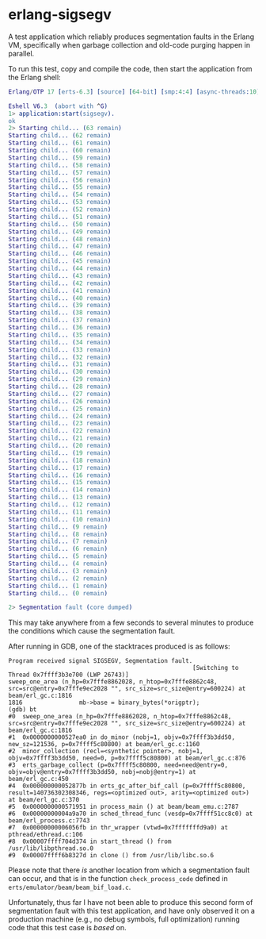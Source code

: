 # erlang-sigsegv
A test application which reliably produces segmentation faults in the Erlang VM, specifically when garbage collection and old-code purging happen in parallel.

To run this test, copy and compile the code, then start the application from the Erlang shell:

```erlang
Erlang/OTP 17 [erts-6.3] [source] [64-bit] [smp:4:4] [async-threads:10] [hipe] [kernel-poll:false]

Eshell V6.3  (abort with ^G)
1> application:start(sigsegv). 
ok
2> Starting child... (63 remain)
Starting child... (62 remain)
Starting child... (61 remain)
Starting child... (60 remain)
Starting child... (59 remain)
Starting child... (58 remain)
Starting child... (57 remain)
Starting child... (56 remain)
Starting child... (55 remain)
Starting child... (54 remain)
Starting child... (53 remain)
Starting child... (52 remain)
Starting child... (51 remain)
Starting child... (50 remain)
Starting child... (49 remain)
Starting child... (48 remain)
Starting child... (47 remain)
Starting child... (46 remain)
Starting child... (45 remain)
Starting child... (44 remain)
Starting child... (43 remain)
Starting child... (42 remain)
Starting child... (41 remain)
Starting child... (40 remain)
Starting child... (39 remain)
Starting child... (38 remain)
Starting child... (37 remain)
Starting child... (36 remain)
Starting child... (35 remain)
Starting child... (34 remain)
Starting child... (33 remain)
Starting child... (32 remain)
Starting child... (31 remain)
Starting child... (30 remain)
Starting child... (29 remain)
Starting child... (28 remain)
Starting child... (27 remain)
Starting child... (26 remain)
Starting child... (25 remain)
Starting child... (24 remain)
Starting child... (23 remain)
Starting child... (22 remain)
Starting child... (21 remain)
Starting child... (20 remain)
Starting child... (19 remain)
Starting child... (18 remain)
Starting child... (17 remain)
Starting child... (16 remain)
Starting child... (15 remain)
Starting child... (14 remain)
Starting child... (13 remain)
Starting child... (12 remain)
Starting child... (11 remain)
Starting child... (10 remain)
Starting child... (9 remain)
Starting child... (8 remain)
Starting child... (7 remain)
Starting child... (6 remain)
Starting child... (5 remain)
Starting child... (4 remain)
Starting child... (3 remain)
Starting child... (2 remain)
Starting child... (1 remain)
Starting child... (0 remain)

2> Segmentation fault (core dumped)
```

This may take anywhere from a few seconds to several minutes to produce the conditions which cause the segmentation fault.

After running in GDB, one of the stacktraces produced is as follows:

```
Program received signal SIGSEGV, Segmentation fault.
                                                    [Switching to Thread 0x7ffff3b3e700 (LWP 26743)]
sweep_one_area (n_hp=0x7fffe8862028, n_htop=0x7fffe8862c48, src=src@entry=0x7fffe9ec2028 "", src_size=src_size@entry=600224) at beam/erl_gc.c:1816
1816				mb->base = binary_bytes(*origptr);
(gdb) bt
#0  sweep_one_area (n_hp=0x7fffe8862028, n_htop=0x7fffe8862c48, src=src@entry=0x7fffe9ec2028 "", src_size=src_size@entry=600224) at beam/erl_gc.c:1816
#1  0x0000000000527ea0 in do_minor (nobj=1, objv=0x7ffff3b3dd50, new_sz=121536, p=0x7ffff5c80800) at beam/erl_gc.c:1160
#2  minor_collection (recl=<synthetic pointer>, nobj=1, objv=0x7ffff3b3dd50, need=0, p=0x7ffff5c80800) at beam/erl_gc.c:876
#3  erts_garbage_collect (p=0x7ffff5c80800, need=need@entry=0, objv=objv@entry=0x7ffff3b3dd50, nobj=nobj@entry=1) at beam/erl_gc.c:450
#4  0x000000000052877b in erts_gc_after_bif_call (p=0x7ffff5c80800, result=140736302308346, regs=<optimized out>, arity=<optimized out>) at beam/erl_gc.c:370
#5  0x0000000000571951 in process_main () at beam/beam_emu.c:2787
#6  0x00000000004a9a70 in sched_thread_func (vesdp=0x7ffff51cc8c0) at beam/erl_process.c:7743
#7  0x00000000006056fb in thr_wrapper (vtwd=0x7fffffffd9a0) at pthread/ethread.c:106
#8  0x00007ffff704d374 in start_thread () from /usr/lib/libpthread.so.0
#9  0x00007ffff6b8327d in clone () from /usr/lib/libc.so.6
```

Please note that there *is* another location from which a segmentation fault can occur, and that is in the function `check_process_code` defined in `erts/emulator/beam/beam_bif_load.c`.

Unfortunately, thus far I have not been able to produce this second form of segmentation fault with this test application, and have only observed it on a production machine (e.g., no debug symbols, full optimization) running code that this test case is *based* on.
